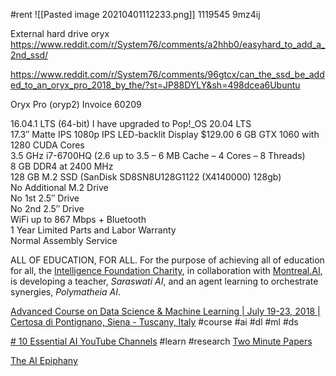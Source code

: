 #rent
![[Pasted image 20210401112233.png]]
1119545
9mz4ij

External hard drive oryx
https://www.reddit.com/r/System76/comments/a2hhb0/easyhard_to_add_a_2nd_ssd/

https://www.reddit.com/r/System76/comments/96gtcx/can_the_ssd_be_added_to_an_oryx_pro_2018_by_the/?st=JP88DYLY&sh=498dcea6Ubuntu 

Oryx Pro (oryp2)
Invoice 60209

16.04.1 LTS (64-bit) I have upgraded to Pop!_OS 20.04 LTS		
17.3″ Matte IPS 1080p IPS LED-backlit Display			$129.00
6 GB GTX 1060 with 1280 CUDA Cores			
3.5 GHz i7-6700HQ (2.6 up to 3.5 – 6 MB Cache – 4 Cores – 8 Threads)			
8 GB DDR4 at 2400 MHz			
128 GB M.2 SSD	(SanDisk SD8SN8U128G1122 (X4140000) 128gb)		
No Additional M.2 Drive			
No 1st 2.5″ Drive			
No 2nd 2.5″ Drive			
WiFi up to 867 Mbps + Bluetooth			
1 Year Limited Parts and Labor Warranty			
Normal Assembly Service

ALL OF EDUCATION, FOR ALL. For the purpose of achieving all of education for all, the [Intelligence Foundation Charity](http://www.intelligence.tv/), in collaboration with [Montreal.AI](http://www.montreal.ai), is developing a teacher, _Saraswati AI_, and an agent learning to orchestrate synergies, _Polymatheia AI_.

 [Advanced Course on Data Science & Machine Learning | July 19-23, 2018 | Certosa di Pontignano, Siena - Tuscany, Italy](https://acdl2018.icas.xyz/lectures/) #course #ai #dl #ml #ds
 
 [# 10 Essential AI YouTube Channels](ps://syncedreview.com/2019/12/25/2019-in-review-10-essential-ai-youtube-channels/) #learn #research
 [Two Minute Papers](https://www.youtube.com/channel/UCbfYPyITQ-7l4upoX8nvctg)

[The AI Epiphany](https://www.youtube.com/channel/UCj8shE7aIn4Yawwbo2FceCQ)